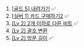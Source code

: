 1. [[골드 5] 내려가기](https://www.acmicpc.net/problem/2096) ✅
2. [[실버 1] 카드 구매하기2](https://www.acmicpc.net/problem/16194) ✅
3. [[Lv 2] 2개 이하로 다른 비트](https://school.programmers.co.kr/learn/courses/30/lessons/77885) ✅
4. [[Lv 2] 괄호 변환](https://school.programmers.co.kr/learn/courses/30/lessons/60058)
5. [[Lv 2] 방문 길이](https://school.programmers.co.kr/learn/courses/30/lessons/49994) ✅
